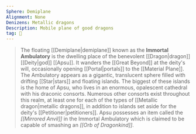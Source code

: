 ```yaml
---
Sphere: Demiplane
Alignment: None
Denizens: Metallic dragons
Description: Mobile plane of good dragons
tag: 🌌
---
```


> The floating [[Demiplane|demiplane]] known as the **Immortal Ambulatory** is the dwelling place of the benevolent [[Dragon|dragon]] [[Deity|god]] [[Apsu]]. It wanders the [[Great Beyond]] at the deity's will, occasionally opening [[Portal|portals]] to the [[Material Plane]]. The Ambulatory appears as a gigantic, translucent sphere filled with drifting [[Star|stars]] and floating islands. The biggest of these islands is the home of Apsu, who lives in an enormous, opalescent cathedral with his draconic consorts. Numerous other consorts exist throughout this realm, at least one for each of the types of [[Metallic dragon|metallic dragons]], in addition to islands set aside for the deity's [[Petitioner|petitioners]].
> Apsu possesses an item called the *[[Mirrored Anvil]]* in the Immortal Ambulatory which is claimed to be capable of smashing an *[[Orb of Dragonkind]]*.








